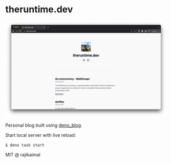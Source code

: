 # theruntime.dev

![Alt text](static/img/screenshot.png?raw=true "Title")

Personal blog built using [deno_blog](https://github.com/denoland/deno_blog).

Start local server with live reload:

```
$ deno task start
```

MIT @ rajikaimal
